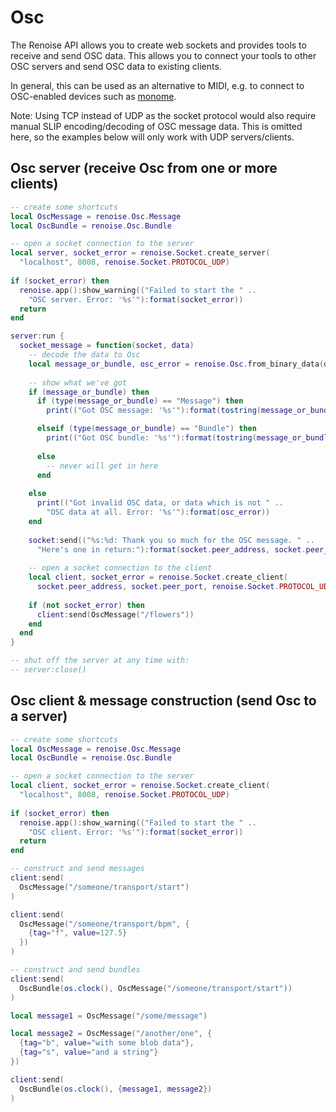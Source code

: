 # Osc

The Renoise API allows you to create web sockets and provides tools to receive and send OSC data. This allows you to connect your tools to other OSC servers and send OSC data to existing clients.

In general, this can be used as an alternative to MIDI, e.g. to connect to OSC-enabled devices such as [monome](https://monome.org/docs/serialosc/osc).

Note: Using TCP instead of UDP as the socket protocol would also require manual SLIP encoding/decoding of OSC message data. This is omitted here, so the examples below will only work with UDP servers/clients.

## Osc server (receive Osc from one or more clients)

```lua
-- create some shortcuts
local OscMessage = renoise.Osc.Message
local OscBundle = renoise.Osc.Bundle

-- open a socket connection to the server
local server, socket_error = renoise.Socket.create_server(
  "localhost", 8008, renoise.Socket.PROTOCOL_UDP)
   
if (socket_error) then 
  renoise.app():show_warning(("Failed to start the " .. 
    "OSC server. Error: '%s'"):format(socket_error))
  return
end

server:run {
  socket_message = function(socket, data)
    -- decode the data to Osc
    local message_or_bundle, osc_error = renoise.Osc.from_binary_data(data)
    
    -- show what we've got
    if (message_or_bundle) then
      if (type(message_or_bundle) == "Message") then
        print(("Got OSC message: '%s'"):format(tostring(message_or_bundle)))

      elseif (type(message_or_bundle) == "Bundle") then
        print(("Got OSC bundle: '%s'"):format(tostring(message_or_bundle)))
      
      else
        -- never will get in here
      end
      
    else
      print(("Got invalid OSC data, or data which is not " .. 
        "OSC data at all. Error: '%s'"):format(osc_error))
    end
    
    socket:send(("%s:%d: Thank you so much for the OSC message. " ..
      "Here's one in return:"):format(socket.peer_address, socket.peer_port))
      
    -- open a socket connection to the client
    local client, socket_error = renoise.Socket.create_client(
      socket.peer_address, socket.peer_port, renoise.Socket.PROTOCOL_UDP)
  
    if (not socket_error) then 
      client:send(OscMessage("/flowers"))
    end
  end    
}

-- shut off the server at any time with:
-- server:close()
```


## Osc client & message construction (send Osc to a server)

```lua
-- create some shortcuts
local OscMessage = renoise.Osc.Message
local OscBundle = renoise.Osc.Bundle

-- open a socket connection to the server
local client, socket_error = renoise.Socket.create_client(
  "localhost", 8008, renoise.Socket.PROTOCOL_UDP)
   
if (socket_error) then 
  renoise.app():show_warning(("Failed to start the " .. 
    "OSC client. Error: '%s'"):format(socket_error))
  return
end

-- construct and send messages
client:send(
  OscMessage("/someone/transport/start")
)

client:send(
  OscMessage("/someone/transport/bpm", { 
    {tag="f", value=127.5} 
  })
)

-- construct and send bundles
client:send(
  OscBundle(os.clock(), OscMessage("/someone/transport/start"))
)

local message1 = OscMessage("/some/message")

local message2 = OscMessage("/another/one", { 
  {tag="b", value="with some blob data"},
  {tag="s", value="and a string"} 
})

client:send(
  OscBundle(os.clock(), {message1, message2})
)
```